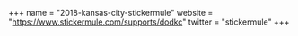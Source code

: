 +++
name = "2018-kansas-city-stickermule"
website = "https://www.stickermule.com/supports/dodkc"
twitter = "stickermule"
+++